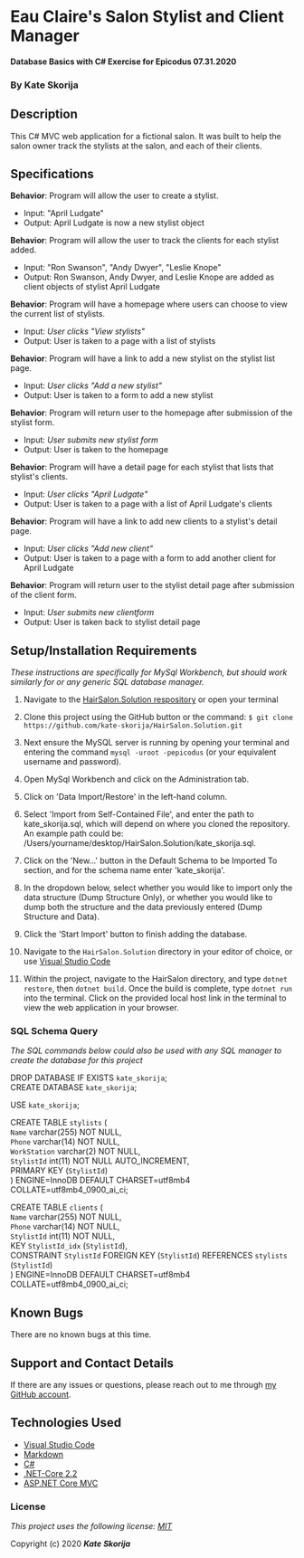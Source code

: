 # Eau Claire's Salon Stylist and Client Manager

#### Database Basics with C# Exercise for Epicodus 07.31.2020

### By Kate Skorija

## Description

This C# MVC web application for a fictional salon. It was built to help the salon owner track the stylists at the salon, and each of their clients. 

## Specifications

**Behavior**: Program will allow the user to create a stylist.
  * Input: "April Ludgate"
  * Output: April Ludgate is now a new stylist object

**Behavior**: Program will allow the user to track the clients for each stylist added.
  * Input: "Ron Swanson", "Andy Dwyer", "Leslie Knope"
  * Output: Ron Swanson, Andy Dwyer, and Leslie Knope are added as client objects of stylist April Ludgate

**Behavior**: Program will have a homepage where users can choose to view the current list of stylists.
  * Input: *User clicks "View stylists"*
  * Output: User is taken to a page with a list of stylists

**Behavior**: Program will have a link to add a new stylist on the stylist list page. 
  * Input: *User clicks "Add a new stylist"*
  * Output: User is taken to a form to add a new stylist

**Behavior**: Program will return user to the homepage after submission of the stylist form. 
  * Input: *User submits new stylist form*
  * Output: User is taken to the homepage

**Behavior**: Program will have a detail page for each stylist that lists that stylist's clients.
  * Input: *User clicks "April Ludgate"*
  * Output: User is taken to a page with a list of April Ludgate's clients

**Behavior**: Program will have a link to add new clients to a stylist's detail page.
  * Input: *User clicks "Add new client"*
  * Output: User is taken to a page with a form to add another client for April Ludgate

**Behavior**: Program will return user to the stylist detail page after submission of the client form. 
  * Input: *User submits new clientform*
  * Output: User is taken back to stylist detail page

## Setup/Installation Requirements

*_These instructions are specifically for MySql Workbench, but should work similarly for or any generic SQL database manager._* 

1.  Navigate to the [HairSalon.Solution respository](https://github.com/kate-skorija/HairSalon.Solution) or open your terminal

2. Clone this project using the GitHub button or the command:
`$ git clone https://github.com/kate-skorija/HairSalon.Solution.git`

3. Next ensure the MySQL server is running by opening your terminal and entering the command `mysql -uroot -pepicodus` (or your equivalent username and password).

4. Open MySql Workbench and click on the Administration tab. 

5. Click on 'Data Import/Restore' in the left-hand column.

6. Select 'Import from Self-Contained File', and enter the path to kate_skorija.sql, which will depend on where you cloned the repository. An example path could be: /Users/yourname/desktop/HairSalon.Solution/kate_skorija.sql.

7. Click on the 'New...' button in the Default Schema to be Imported To section, and for the schema name enter 'kate_skorija'.

8. In the dropdown below, select whether you would like to import only the data structure (Dump Structure Only), or whether you would like to dump both the structure and the data previously entered (Dump Structure and Data).

9. Click the 'Start Import' button to finish adding the database. 

10. Navigate to the `HairSalon.Solution` directory in your editor of choice, or use [Visual Studio Code](https://code.visualstudio.com/)

11. Within the project, navigate to the HairSalon directory, and type `dotnet restore`, then `dotnet build`. Once the build is complete, type `dotnet run` into the terminal. Click on the provided local host link in the terminal to view the web application in your browser. 

### SQL Schema Query

*_The SQL commands below could also be used with any SQL manager to create the database for this project_*

DROP DATABASE IF EXISTS `kate_skorija`;  
CREATE DATABASE `kate_skorija`;  

USE `kate_skorija`;

CREATE TABLE `stylists` (  
  `Name` varchar(255) NOT NULL,  
  `Phone` varchar(14) NOT NULL,  
  `WorkStation` varchar(2) NOT NULL,  
  `StylistId` int(11) NOT NULL AUTO_INCREMENT,  
  PRIMARY KEY (`StylistId`)  
) ENGINE=InnoDB DEFAULT CHARSET=utf8mb4 COLLATE=utf8mb4_0900_ai_ci;  

CREATE TABLE `clients` (  
  `Name` varchar(255) NOT NULL,  
  `Phone` varchar(14) NOT NULL,  
  `StylistId` int(11) NOT NULL,  
  KEY `StylistId_idx` (`StylistId`),  
  CONSTRAINT `StylistId` FOREIGN KEY (`StylistId`) REFERENCES `stylists`   (`StylistId`)  
) ENGINE=InnoDB DEFAULT CHARSET=utf8mb4 COLLATE=utf8mb4_0900_ai_ci;  

## Known Bugs

There are no known bugs at this time.

## Support and Contact Details

If there are any issues or questions, please reach out to me through [my GitHub account](https://github.com/kate-skorija).

## Technologies Used

*  [Visual Studio Code](https://code.visualstudio.com/)
*  [Markdown](https://daringfireball.net/projects/markdown/)
*  [C#](https://docs.microsoft.com/en-us/dotnet/csharp/)
*  [.NET-Core 2.2](https://dotnet.microsoft.com/download/dotnet-core/2.2)
*  [ASP.NET Core MVC](https://docs.microsoft.com/en-us/aspnet/core/mvc/overview?view=aspnetcore-3.1)

### License

*This project uses the following license: [MIT](https://opensource.org/licenses/MIT)*

Copyright (c) 2020 **_Kate Skorija_** 